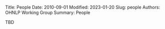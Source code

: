 Title: People
Date: 2010-09-01
Modified: 2023-01-20
Slug: people
Authors: OHNLP Working Group
Summary: People

TBD